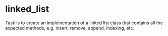 # linked_list

Task is to create an implementation of a linked list class that contains all the expected methods, e.g. insert, remove, append, indexing, etc.

